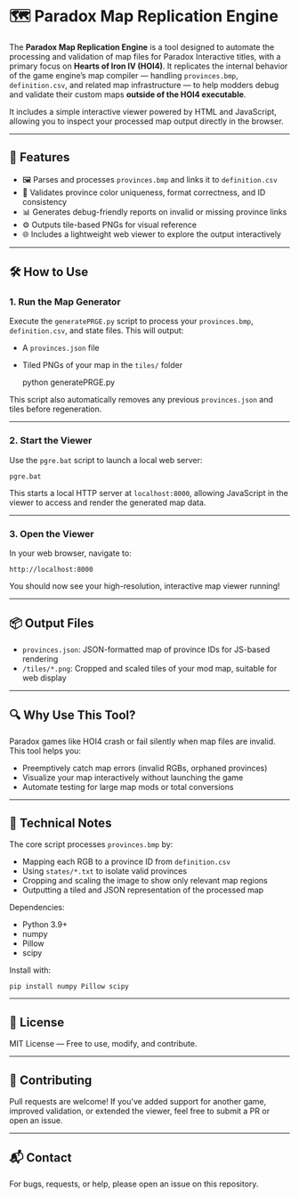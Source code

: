 # 🗺️ Paradox Map Replication Engine

The **Paradox Map Replication Engine** is a tool designed to automate the processing and validation of map files for Paradox Interactive titles, with a primary focus on **Hearts of Iron IV (HOI4)**. It replicates the internal behavior of the game engine’s map compiler — handling `provinces.bmp`, `definition.csv`, and related map infrastructure — to help modders debug and validate their custom maps **outside of the HOI4 executable**.

It includes a simple interactive viewer powered by HTML and JavaScript, allowing you to inspect your processed map output directly in the browser.

---

## 🚀 Features

- 🖼 Parses and processes `provinces.bmp` and links it to `definition.csv`
- 🎯 Validates province color uniqueness, format correctness, and ID consistency
- 📊 Generates debug-friendly reports on invalid or missing province links
- ⚙️ Outputs tile-based PNGs for visual reference
- 🌐 Includes a lightweight web viewer to explore the output interactively

---

## 🛠️ How to Use

### 1. Run the Map Generator

Execute the `generatePRGE.py` script to process your `provinces.bmp`, `definition.csv`, and state files. This will output:
- A `provinces.json` file
- Tiled PNGs of your map in the `tiles/` folder

    python generatePRGE.py

This script also automatically removes any previous `provinces.json` and tiles before regeneration.

---

### 2. Start the Viewer

Use the `pgre.bat` script to launch a local web server:

    pgre.bat

This starts a local HTTP server at `localhost:8000`, allowing JavaScript in the viewer to access and render the generated map data.

---

### 3. Open the Viewer

In your web browser, navigate to:

    http://localhost:8000

You should now see your high-resolution, interactive map viewer running!

---

## 📦 Output Files

- `provinces.json`: JSON-formatted map of province IDs for JS-based rendering
- `/tiles/*.png`: Cropped and scaled tiles of your mod map, suitable for web display

---

## 🔍 Why Use This Tool?

Paradox games like HOI4 crash or fail silently when map files are invalid. This tool helps you:
- Preemptively catch map errors (invalid RGBs, orphaned provinces)
- Visualize your map interactively without launching the game
- Automate testing for large map mods or total conversions

---

## 🧠 Technical Notes

The core script processes `provinces.bmp` by:
- Mapping each RGB to a province ID from `definition.csv`
- Using `states/*.txt` to isolate valid provinces
- Cropping and scaling the image to show only relevant map regions
- Outputting a tiled and JSON representation of the processed map

Dependencies:
- Python 3.9+
- numpy
- Pillow
- scipy

Install with:

    pip install numpy Pillow scipy

---

## 📄 License

MIT License — Free to use, modify, and contribute.

---

## 🤝 Contributing

Pull requests are welcome! If you've added support for another game, improved validation, or extended the viewer, feel free to submit a PR or open an issue.

---

## 📬 Contact

For bugs, requests, or help, please open an issue on this repository.

